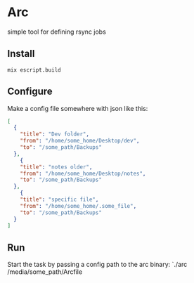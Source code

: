 # Arc

simple tool for defining rsync jobs

## Install
`mix escript.build`

## Configure 
Make a config file somewhere with json like this:
```json
[
  {
    "title": "Dev folder",
    "from": "/home/some_home/Desktop/dev",
    "to": "/some_path/Backups"
  },
    {
    "title": "notes older",
    "from": "/home/some_home/Desktop/notes",
    "to": "/some_path/Backups"
  },
    {
    "title": "specific file",
    "from": "/home/some_home/.some_file",
    "to": "/some_path/Backups"
  }
]
```

## Run
Start the task by passing a config path to the arc binary:
`./arc /media/some_path/Arcfile
